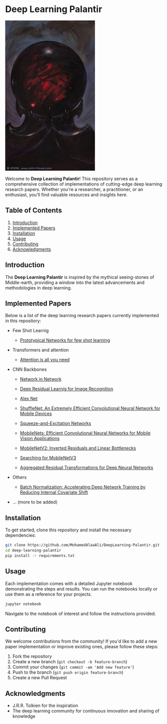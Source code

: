 
# Deep Learning Palantir

![Palantir Image Placeholder](assets/Saruman's_Palantir.jpg)

Welcome to **Deep Learning Palantir**! This repository serves as a comprehensive collection of implementations of cutting-edge deep learning research papers. Whether you're a researcher, a practitioner, or an enthusiast, you'll find valuable resources and insights here.

## Table of Contents

1. [Introduction](#introduction)
2. [Implemented Papers](#implemented-papers)
3. [Installation](#installation)
4. [Usage](#usage)
5. [Contributing](#contributing)
6. [Acknowledgments](#acknowledgments)

## Introduction

The **Deep Learning Palantir** is inspired by the mythical seeing-stones of Middle-earth, providing a window into the latest advancements and methodologies in deep learning.

## Implemented Papers

Below is a list of the deep learning research papers currently implemented in this repository:

- Few Shot Learnig 
    - [Prototypical Networks for few shot learning](https://proceedings.neurips.cc/paper_files/paper/2017/file/cb8da6767461f2812ae4290eac7cbc42-Paper.pdf)
- Transformers and attention
    - [Attention is all you need](https://arxiv.org/abs/1706.03762)
- CNN Backbones
    - [Network in Network ](https://arxiv.org/pdf/1312.4400v3)
    - [Deep Residual Learnig for Image Recognition ](https://arxiv.org/pdf/1512.03385)
    - [Alex Net ](https://papers.nips.cc/paper_files/paper/2012/hash/c399862d3b9d6b76c8436e924a68c45b-Abstract.html)
    - [ShuffleNet: An Extremely Efficient Convolutional Neural Network for Mobile Devices
    ](https://arxiv.org/abs/1707.01083)

    - [Squeeze-and-Excitation Networks
    ](https://arxiv.org/abs/1709.01507)
    - [MobileNets: Efficient Convolutional Neural Networks for Mobile Vision Applications
    ](https://arxiv.org/abs/1704.04861)
    - [MobileNetV2: Inverted Residuals and Linear Bottlenecks
    ](https://arxiv.org/abs/1801.04381)
    - [Searching for MobileNetV3
    ](https://arxiv.org/abs/1905.02244v5)
    - [Aggregated Residual Transformations for Deep Neural Networks
    ](https://arxiv.org/abs/1611.05431)

- Others
    - [Batch Normalization: Accelerating Deep Network Training by Reducing Internal Covariate Shift
    ](https://arxiv.org/abs/1502.03167)

- ... (more to be added)

## Installation

To get started, clone this repository and install the necessary dependencies:

```bash
git clone https://github.com/MohamedAlaaAli/DeepLearning-Palantir.git
cd deep-learning-palantir
pip install -r requirements.txt
```

## Usage

Each implementation comes with a detailed Jupyter notebook demonstrating the steps and results. You can run the notebooks locally or use them as a reference for your projects.

```bash
jupyter notebook
```

Navigate to the notebook of interest and follow the instructions provided.

## Contributing

We welcome contributions from the community! If you'd like to add a new paper implementation or improve existing ones, please follow these steps:

1. Fork the repository
2. Create a new branch (`git checkout -b feature-branch`)
3. Commit your changes (`git commit -am 'Add new feature'`)
4. Push to the branch (`git push origin feature-branch`)
5. Create a new Pull Request



## Acknowledgments

- J.R.R. Tolkien for the inspiration
- The deep learning community for continuous innovation and sharing of knowledge
